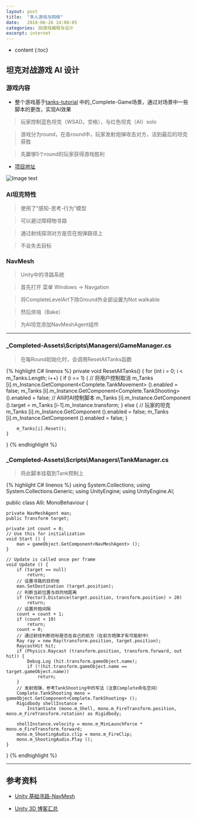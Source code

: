 ```yaml
---
layout: post
title:  "多人游戏与网络"
date:   2018-06-26 14:06:05
categories: 3D游戏编程与设计
excerpt: internet
---
```


* content
{:toc}

## 坦克对战游戏 AI 设计

### 游戏内容

* 整个游戏基于[tanks-tutorial](https://unity3d.com/cn/learn/tutorials/s/tanks-tutorial) 中的_Complete-Game场景，通过对场景中一些脚本的更改，实现AI效果

> 玩家控制蓝色坦克（WSAD，空格），与红色坦克（AI）solo

> 游戏分为round，在各round中，玩家发射炮弹攻击对方，活到最后的坦克获胜

> 先赢够5个round的玩家获得游戏胜利

* [项目地址](https://github.com/Lyrix28/Lyrix28.github.io/tree/master/assets/UnityProject/aitank)

![Image text](https://raw.githubusercontent.com/Lyrix28/Lyrix28.github.io/master/assets/Pictures/aitank.gif)

### AI坦克特性

> 使用了“感知-思考-行为”模型

> 可以避过障碍物寻路

> 通过射线探测对方是否在炮弹路径上

> 不会失去目标

### NavMesh

> Unity中的寻路系统

> 首先打开 菜单 Windows -> Navgation

> 将CompleteLevelArt下除Ground外全部设置为Not walkable

> 然后烘培（Bake）

> 为AI坦克添加NavMeshAgent组件

---

### _Completed-Assets\Scripts\Managers\GameManager.cs

> 在每Round初始化时，会调用ResetAllTanks函数

{% highlight C# linenos %}
private void ResetAllTanks()
{
    for (int i = 0; i < m_Tanks.Length; i++)
    {
		if (i == 1) {
			// 将用户控制取消
			m_Tanks [i].m_Instance.GetComponent<Complete.TankMovement> ().enabled = false;
			m_Tanks [i].m_Instance.GetComponent<Complete.TankShooting> ().enabled = false;
			// Alli时AI控制脚本
			m_Tanks [i].m_Instance.GetComponent<Alli> ().target = m_Tanks [i-1].m_Instance.transform;
		} else {
			// 玩家的坦克
			m_Tanks [i].m_Instance.GetComponent<Alli> ().enabled = false;
			m_Tanks [i].m_Instance.GetComponent<NavMeshAgent> ().enabled = false;
		}
				
        m_Tanks[i].Reset();
    }
}
{% endhighlight %}

### _Completed-Assets\Scripts\Managers\TankManager.cs

> 将此脚本挂载到Tank预制上

{% highlight C# linenos %}
using System.Collections;
using System.Collections.Generic;
using UnityEngine;
using UnityEngine.AI;

public class Alli: MonoBehaviour {

	private NavMeshAgent man;
	public Transform target;

	private int count = 0;
	// Use this for initialization
	void Start () {
		man = gameObject.GetComponent<NavMeshAgent> ();
	}
	
	// Update is called once per frame
	void Update () {
		if (target == null)
			return;
		// 设置寻路的目的地
		man.SetDestination (target.position);
        // 判断当前位置与目的地距离
		if (Vector3.Distance(target.position, transform.position) > 20)
			return;
		// 设置开炮间隔
		count = count + 1;
		if (count < 10)
			return;
		count = 0;
        // 通过射线判断目标是否在自己的前方（在前方炮弹才有可能射中）
		Ray ray = new Ray(transform.position, target.position);
		RaycastHit hit;
		if (Physics.Raycast (transform.position, transform.forward, out hit)) {
			Debug.Log (hit.transform.gameObject.name);
			if (!(hit.transform.gameObject.name == target.gameObject.name))
				return;
		}
        // 发射炮弹，参考TankShooting中的写法（注意Complete命名空间）
		Complete.TankShooting mono = gameObject.GetComponent<Complete.TankShooting> ();
		Rigidbody shellInstance =
			Instantiate (mono.m_Shell, mono.m_FireTransform.position, mono.m_FireTransform.rotation) as Rigidbody;

		shellInstance.velocity = mono.m_MinLaunchForce * mono.m_FireTransform.forward;
		mono.m_ShootingAudio.clip = mono.m_FireClip;
		mono.m_ShootingAudio.Play ();
	}
}
{% endhighlight %}

---

## 参考资料
* [Unity 基础寻路-NavMesh](https://blog.csdn.net/czhenya/article/details/77603388)

* [Unity 3D 博客汇总](https://blog.csdn.net/pmlpml/article/details/72236930)